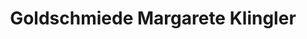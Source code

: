 ---
title: "Goldschmiede Margarete Klingler"
url: /kitzbuehel/goldschmiede-margarete-klingler/
shop: Schmuck
---